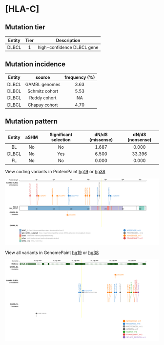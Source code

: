 # [HLA-C]

## Mutation tier

|Entity|Tier|Description               |
|:------:|:----:|--------------------------|
|DLBCL |1   |high-confidence DLBCL gene|
## Mutation incidence

|Entity|source        |frequency (%)|
|:------:|:--------------:|:-------------:|
|DLBCL |GAMBL genomes |3.63         |
|DLBCL |Schmitz cohort|5.53         |
|DLBCL |Reddy cohort  |  NA         |
|DLBCL |Chapuy cohort |4.70         |

## Mutation pattern

|Entity|aSHM|Significant selection|dN/dS (missense)|dN/dS (nonsense)|
|:------:|:----:|:---------------------:|:----------------:|:----------------:|
|BL    |No  |No                   |1.687           | 0.000          |
|DLBCL |No  |Yes                  |6.500           |33.396          |
|FL    |No  |No                   |0.000           | 0.000          |



View coding variants in ProteinPaint [hg19](https://www.bcgsc.ca/downloads/morinlab/GAMBL/test/genes/HLA-C_protein.html)  or [hg38](https://www.bcgsc.ca/downloads/morinlab/GAMBL/test/genes/HLA-C_protein_hg38.html)

![image](images/proteinpaint/HLA-C_NM_002117.svg)

View all variants in GenomePaint [hg19](https://www.bcgsc.ca/downloads/morinlab/GAMBL/test/genes/HLA-C.html)  or [hg38](https://www.bcgsc.ca/downloads/morinlab/GAMBL/test/genes/HLA-C_hg38.html)

![image](images/proteinpaint/HLA-C.svg)
